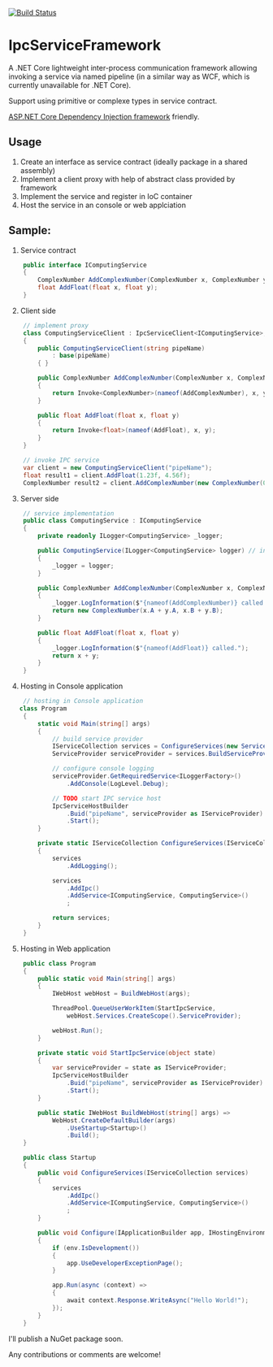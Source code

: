 [![Build Status](https://travis-ci.org/jacqueskang/IpcServiceFramework.svg?branch=develop)](https://travis-ci.org/jacqueskang/IpcServiceFramework)

# IpcServiceFramework

A .NET Core lightweight inter-process communication framework allowing invoking a service via named pipeline (in a similar way as WCF, which is currently unavailable for .NET Core).

Support using primitive or complexe types in service contract.

[ASP.NET Core Dependency Injection framework](https://docs.microsoft.com/en-us/aspnet/core/fundamentals/dependency-injection) friendly.

## Usage
 1. Create an interface as service contract (ideally package in a shared assembly)
 2. Implement a client proxy with help of abstract class provided by framework
 3. Implement the service and register in IoC container
 4. Host the service in an console or web applciation

## Sample:

1. Service contract
```csharp
    public interface IComputingService
    {
        ComplexNumber AddComplexNumber(ComplexNumber x, ComplexNumber y);
        float AddFloat(float x, float y);
    }
```

2. Client side

```csharp
	// implement proxy
    class ComputingServiceClient : IpcServiceClient<IComputingService>, IComputingService
    {
        public ComputingServiceClient(string pipeName)
            : base(pipeName)
        { }

        public ComplexNumber AddComplexNumber(ComplexNumber x, ComplexNumber y)
        {
            return Invoke<ComplexNumber>(nameof(AddComplexNumber), x, y);
        }

        public float AddFloat(float x, float y)
        {
            return Invoke<float>(nameof(AddFloat), x, y);
        }
    }
```

```csharp
	// invoke IPC service
    var client = new ComputingServiceClient("pipeName");
    float result1 = client.AddFloat(1.23f, 4.56f);
    ComplexNumber result2 = client.AddComplexNumber(new ComplexNumber(0.1f, 0.3f), new ComplexNumber(0.2f, 0.6f));
```

3. Server side

```csharp
	// service implementation
    public class ComputingService : IComputingService
    {
        private readonly ILogger<ComputingService> _logger;

        public ComputingService(ILogger<ComputingService> logger) // inject dependencies in constructor
        {
            _logger = logger;
        }

        public ComplexNumber AddComplexNumber(ComplexNumber x, ComplexNumber y)
        {
            _logger.LogInformation($"{nameof(AddComplexNumber)} called.");
            return new ComplexNumber(x.A + y.A, x.B + y.B);
        }

        public float AddFloat(float x, float y)
        {
            _logger.LogInformation($"{nameof(AddFloat)} called.");
            return x + y;
        }
    }
```

4. Hosting in Console application

```csharp
	// hosting in Console application
   class Program
    {
        static void Main(string[] args)
        {
            // build service provider
            IServiceCollection services = ConfigureServices(new ServiceCollection());
            ServiceProvider serviceProvider = services.BuildServiceProvider();

            // configure console logging
            serviceProvider.GetRequiredService<ILoggerFactory>()
                .AddConsole(LogLevel.Debug);

            // TODO start IPC service host
            IpcServiceHostBuilder
                .Buid("pipeName", serviceProvider as IServiceProvider)
                .Start();
        }

        private static IServiceCollection ConfigureServices(IServiceCollection services)
        {
            services
                .AddLogging();

            services
                .AddIpc()
                .AddService<IComputingService, ComputingService>()
                ;

            return services;
        }
    }
```

5. Hosting in Web application

```csharp
    public class Program
    {
        public static void Main(string[] args)
        {
            IWebHost webHost = BuildWebHost(args);

            ThreadPool.QueueUserWorkItem(StartIpcService,
                webHost.Services.CreateScope().ServiceProvider);

            webHost.Run();
        }

        private static void StartIpcService(object state)
        {
            var serviceProvider = state as IServiceProvider;
            IpcServiceHostBuilder
                .Buid("pipeName", serviceProvider as IServiceProvider)
                .Start();
        }

        public static IWebHost BuildWebHost(string[] args) =>
            WebHost.CreateDefaultBuilder(args)
                .UseStartup<Startup>()
                .Build();
    }
```


```csharp
    public class Startup
    {
        public void ConfigureServices(IServiceCollection services)
        {
            services
                .AddIpc()
                .AddService<IComputingService, ComputingService>()
                ;
        }

        public void Configure(IApplicationBuilder app, IHostingEnvironment env)
        {
            if (env.IsDevelopment())
            {
                app.UseDeveloperExceptionPage();
            }

            app.Run(async (context) =>
            {
                await context.Response.WriteAsync("Hello World!");
            });
        }
    }
```

I'll publish a NuGet package soon.

Any contributions or comments are welcome!

